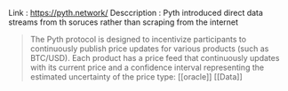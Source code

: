 Link : https://pyth.network/
Desccription : Pyth introduced direct data streams from th soruces rather than scraping from the internet
> The Pyth protocol is designed to incentivize participants to continuously publish price updates for various products (such as BTC/USD). Each product has a price feed that continuously updates with its current price and a confidence interval representing the estimated uncertainty of the price
type: [[oracle]] [[Data]]

